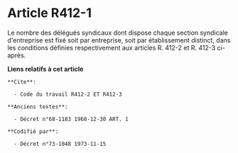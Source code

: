 # Article R412-1

Le nombre des délégués syndicaux dont dispose chaque section syndicale d'entreprise est fixé soit par entreprise, soit par
établissement distinct, dans les conditions définies respectivement aux articles R. 412-2 et R. 412-3 ci-après.

**Liens relatifs à cet article**

	**Cite**:

	  - Code du travail R412-2 ET R412-3

	**Anciens textes**:

	  - Décret n°68-1183 1968-12-30 ART. 1

	**Codifié par**:

	  - Décret n°73-1048 1973-11-15
